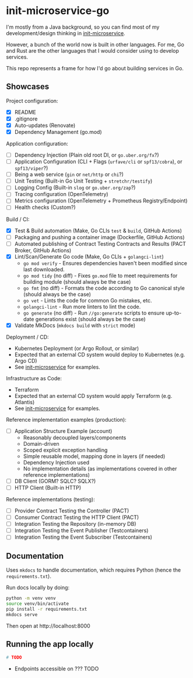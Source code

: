 # init-microservice-go

I'm mostly from a Java background, so you can find most of my development/design thinking
in [init-microservice](https://github.com/harmelodic/init-microservice).

However, a bunch of the world now is built in other languages. For me, Go and Rust are the other languages that I would
consider using to develop services.

This repo represents a frame for how I'd go about building services in Go.

## Showcases

Project configuration:

- [x] README
- [x] .gitignore
- [x] Auto-updates (Renovate)
- [x] Dependency Management (go.mod)

Application configuration:

- [ ] Dependency Injection (Plain old root DI, or `go.uber.org/fx`?)
- [ ] Application Configuration (CLI + Flags (`urfave/cli` or `spf13/cobra`), or `spf13/viper`?)
- [ ] Being a web service (`gin` or `net/http` or `chi`?)
- [ ] Unit Testing (Built-in Go Unit Testing + `stretchr/testify`)
- [ ] Logging Config (Built-in `slog` or `go.uber.org/zap`?)
- [ ] Tracing configuration (OpenTelemetry)
- [ ] Metrics configuration (OpenTelemetry + Prometheus Registry/Endpoint)
- [ ] Health checks (Custom?)

Build / CI:

- [x] Test & Build automation (Make, Go CLIs `test` & `build`, GitHub Actions)
- [ ] Packaging and pushing a container image (Dockerfile, GitHub Actions)
- [ ] Automated publishing of Contract Testing Contracts and Results (PACT Broker, GitHub Actions)
- [x] Lint/Scan/Generate Go code (Make, Go CLIs + `golangci-lint`)
  - `go mod verify` - Ensures dependencies haven't been modified since last downloaded.
  - `go mod tidy` (no diff) - Fixes `go.mod` file to meet requirements for building module (should always be the case)
  - `go fmt` (no diff) - Formats the code according to Go canonical style (should always be the case)
  - `go vet` - Lints the code for common Go mistakes, etc.
  - `golangci-lint` - Run more linters to lint the code.
  - `go generate` (no diff) - Run `//go:generate` scripts to ensure up-to-date generations exist (should always be the
    case)
- [x] Validate MkDocs (`mkdocs build` with `strict` mode)

Deployment / CD:

- Kubernetes Deployment (or Argo Rollout, or similar)
- Expected that an external CD system would deploy to Kubernetes (e.g. Argo CD)
- See [init-microservice](https://github.com/harmelodic/init-microservice) for examples.

Infrastructure as Code:

- Terraform
- Expected that an external CD system would apply Terraform (e.g. Atlantis)
- See [init-microservice](https://github.com/harmelodic/init-microservice) for examples.

Reference implementation examples (production):

- [ ] Application Structure Example (account)
  - Reasonably decoupled layers/components
  - Domain-driven
  - Scoped explicit exception handling
  - Simple reusable model, mapping done in layers (if needed)
  - Dependency Injection used
  - No implementation details (as implementations covered in other reference implementations)
- [ ] DB Client (GORM? SQLC? SQLX?)
- [ ] HTTP Client (Built-in HTTP)

Reference implementations (testing):

- [ ] Provider Contract Testing the Controller (PACT)
- [ ] Consumer Contract Testing the HTTP Client (PACT)
- [ ] Integration Testing the Repository (in-memory DB)
- [ ] Integration Testing the Event Publisher (Testcontainers)
- [ ] Integration Testing the Event Subscriber (Testcontainers)

## Documentation

Uses `mkdocs` to handle documentation, which requires Python (hence the `requirements.txt`).

Run docs locally by doing:

```bash
python -m venv venv
source venv/bin/activate
pip install -r requirements.txt
mkdocs serve
```

Then open at http://localhost:8000

## Running the app locally

```bash
# TODO
```

- Endpoints accessible on ??? TODO
